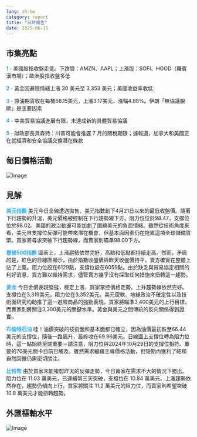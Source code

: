 ```yaml
---
lang: zh-tw
category: report
title: "日終報告"
date: 2025-06-11
---
```



<h2>市集亮點</h2>
<strong style="color: #2caef7;">1 - </strong> 美國股指收盤走低。下跌股：AMZN、AAPL；上漲股：SOFI、HOOD（羅賓漢市場）；歐洲股指收盤多低

<strong style="color: #2caef7;">2 - </strong> 黃金因避險情緒上漲 30 美元至 3,353 美元；美國收益率收低

<strong style="color: #2caef7;">3 - </strong> 原油期貨收在每桶68.15美元，上漲3.17美元，漲幅4.88%。伊朗「無協議脫歐」是主要因素

<strong style="color: #2caef7;">4 - </strong> 中美貿易協議進展有限，未達成新的具體貿易協議

<strong style="color: #2caef7;">5 - </strong> 財政部長貝森特：川普可能會推遲 7 月的關稅期限；據報道，加拿大和美國正在就經濟和安全協議交換潛在條款



<h2>每日價格活動</h2>
<img src="https://markleighedu.github.io/img/Jun-2025/11-Jun-2025/price.jpg" alt="Image"/>

<h2>見解</h2>
<strong style="color: #2caef7;">美元指數</strong> 美元今日全線遭遇拋售，美元指數創下4月21日以來的最低收盤價。隨著下行趨勢的升溫，美元價格被控制在下行趨勢線下方。阻力位位於98.47，支撐位位於98.02。美國的政治動盪可能加劇了圍繞美元的負面情緒。雖然從技術角度來看，美元自支撐位反彈可能帶來潛在機會，但基本面因素仍在拖累這項全球儲備貨幣。買家將尋求突破下行趨勢線，而賣家則瞄準98.00下方。

<strong style="color: #2caef7;">標普500指數</strong> 圖表上，上漲趨勢依然完好，高點和低點都持續走高。然而，矛盾的是，紅色的日線圖顯示，由於指數收盤價與昨天收盤價持平，賣方確實在整體上佔了上風。阻力位設在6129點，支撐位設在6059點。由於缺乏與貿易協定相關的利好消息，買方難以維持需求，儘管賣方幾乎沒有採取任何措施來扭轉這一趨勢。

<strong style="color: #2caef7;">黃金</strong> 今日金價表現堅挺，穩定上漲，買家掌控價格走勢。上升趨勢線依然完好。支撐位在3,319美元，阻力位在3,352美元。美元疲軟、地緣政治不確定性以及技術面研究均助推了這一避險商品的強勁表現。買家將瞄準3,400美元的上行目標，而賣家則將關注3,300美元的關鍵水準。黃金與美元之間傳統的反向關係得到證實。

<strong style="color: #2caef7;">布倫特石油</strong> 哇！油價突破的技術面和基本面都已確立，因為油價最初跌至66.44美元的支撐位，隨後一路飆升，最終收在69.96美元。日線圖上支撐位轉為阻力位時，這一點始終至關重要－請注意，阻力位與2024年10月29日的支撐位相符。重要的70美元關卡目前已觸及。雖然需求繼續主導價格活動，但短期內獲利了結和自然回撤仍需密切關注。

<strong style="color: #2caef7;">比特幣</strong> 由於買家未能複製昨天的反彈走勢，今日賣家在需求不大的情況下勝出。阻力位在 11.03 萬美元，已連續第三天突破，支撐位在 10.84 萬美元。上漲趨勢依然存在，趨勢仍傾向上行。買家將關注 11.2 萬美元的阻力位，而賣家則希望突破 10.8 萬美元才能扭轉趨勢。



<h2>外匯樞軸水平</h2>
<img src="https://markleighedu.github.io/img/Jun-2025/11-Jun-2025/pivot.jpg" alt="Image"/>